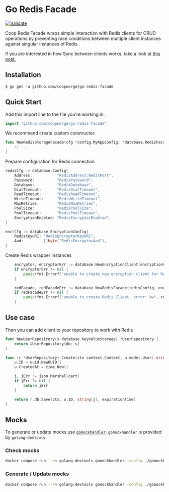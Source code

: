 # Go Redis Facade

[![Validate](https://github.com/coopnorge/go-redis-facade/actions/workflows/cicd.yaml/badge.svg)](https://github.com/coopnorge/go-redis-facade/actions/workflows/cicd.yaml)

Coop Redis Facade wraps simple interaction with Redis clients for CRUD
operations by preventing race conditions between multiple client instances
against singular instances of Redis.

If you are interested in how Sync between clients works, take a look at [this
post.](https://redis.io/docs/manual/patterns/distributed-locks/)


## Installation

```console
$ go get -u github.com/coopnorge/go-redis-facade
```

## Quick Start

Add this import line to the file you're working in:

```go
import "github.com/coopnorge/go-redis-facade"
```

We recommend create custom constructor.

```go
func NewRedisStorageFacade(cfg *config.MyAppConfig) *database.RedisFacade {
	// ...
}
```

Prepare configuration for Redis connection

```go
redisCfg := database.Config{
    Address:           "RedisAddress:RedisPort",
    Password:          "RedisPassword",
    Database:          "RedisDatabase",
    DialTimeout:       "RedisDialTimeout",
    ReadTimeout:       "RedisReadTimeout",
    WriteTimeout:      "RedisWriteTimeout",
    MaxRetries:        "RedisMaxRetries",
    PoolSize:          "RedisPoolSize",
    PoolTimeout:       "RedisPoolTimeout",
    EncryptionEnabled: "RedisEncryptorEnabled",
}

encrCfg := database.EncryptionConfig{
    RedisKeyURI: "RedisEncryptorKeyURI",
    Aad:         []byte("RedisEncryptorAad"),
}
```

Create Redis wrapper instances

```go
	encryptor, encryptorErr := database.NewEncryptionClient(encryptionConfig)
	if encryptorErr != nil {
		panic(fmt.Errorf("unable to create new encryption client for Redis Client, error: %w", encryptorErr))
	}

	redFacade, redFacadeErr := database.NewRedisFacade(redisConfig, encryptor)
	if redFacadeErr != nil {
		panic(fmt.Errorf("unable to create Redis Client, error: %w", redFacadeErr))
	}
```

## Use case

Then you can add client to your repository to work with Redis

```go
func NewUserRepository(s database.KeyValueStorage) *UserRepository {
	return &UserRepository{db: s}
}

func (r *UserRepository) Create(ctx context.Context, u model.User) error {
	u.ID = uuid.NewUUID()
    u.CreatedAt = time.Now()

    j, jErr := json.Marshal(cart)
    if jErr != nil {
        return jErr
    }

    return r.db.Save(ctx, u.ID, string(j), expirationTime)
}
```

## Mocks

To generate or update mocks use
[`gomockhandler`](github.com/sanposhiho/gomockhandler). `gomockhandler` is
provided by `golang-devtools`.

### Check mocks

```bash
docker compose run --rm golang-devtools gomockhandler -config ./gomockhandler.json check
```

### Generate / Update mocks

```bash
docker compose run --rm golang-devtools gomockhandler -config ./gomockhandler.json mockgen
```

